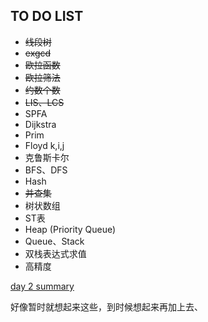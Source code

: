 ## TO DO LIST  

* ~~线段树~~  
* ~~exgcd~~  
* ~~欧拉函数~~  
* ~~欧拉筛法~~  
* ~~约数个数~~  
* ~~LIS、LCS~~  
* SPFA  
* Dijkstra  
* Prim  
* Floyd k,i,j  
* 克鲁斯卡尔  
* BFS、DFS  
* Hash  
* ~~并查集~~  
* 树状数组  
* ST表  
* Heap (Priority Queue)  
* Queue、Stack  
* 双栈表达式求值  
* 高精度  

[day 2 summary](rvsday2/summary.md)  

好像暂时就想起来这些，到时候想起来再加上去、  
